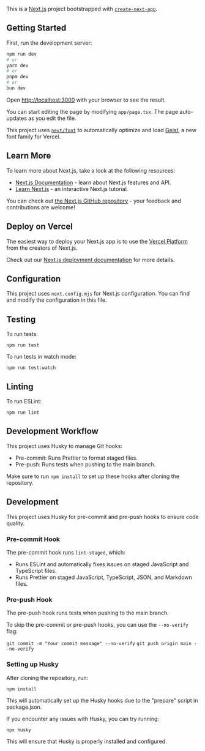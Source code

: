 This is a [Next.js](https://nextjs.org) project bootstrapped with [`create-next-app`](https://nextjs.org/docs/app/api-reference/cli/create-next-app).

## Getting Started

First, run the development server:

```bash
npm run dev
# or
yarn dev
# or
pnpm dev
# or
bun dev
```

Open [http://localhost:3000](http://localhost:3000) with your browser to see the result.

You can start editing the page by modifying `app/page.tsx`. The page auto-updates as you edit the file.

This project uses [`next/font`](https://nextjs.org/docs/app/building-your-application/optimizing/fonts) to automatically optimize and load [Geist](https://vercel.com/font), a new font family for Vercel.

## Learn More

To learn more about Next.js, take a look at the following resources:

- [Next.js Documentation](https://nextjs.org/docs) - learn about Next.js features and API.
- [Learn Next.js](https://nextjs.org/learn) - an interactive Next.js tutorial.

You can check out [the Next.js GitHub repository](https://github.com/vercel/next.js) - your feedback and contributions are welcome!

## Deploy on Vercel

The easiest way to deploy your Next.js app is to use the [Vercel Platform](https://vercel.com/new?utm_medium=default-template&filter=next.js&utm_source=create-next-app&utm_campaign=create-next-app-readme) from the creators of Next.js.

Check out our [Next.js deployment documentation](https://nextjs.org/docs/app/building-your-application/deploying) for more details.

## Configuration

This project uses `next.config.mjs` for Next.js configuration. You can find and modify the configuration in this file.

## Testing

To run tests:

`npm run test`

To run tests in watch mode:

`npm run test:watch`

## Linting

To run ESLint:

`npm run lint`

## Development Workflow

This project uses Husky to manage Git hooks:

- Pre-commit: Runs Prettier to format staged files.
- Pre-push: Runs tests when pushing to the main branch.

Make sure to run `npm install` to set up these hooks after cloning the repository.

## Development

This project uses Husky for pre-commit and pre-push hooks to ensure code quality.

### Pre-commit Hook

The pre-commit hook runs `lint-staged`, which:

- Runs ESLint and automatically fixes issues on staged JavaScript and TypeScript files.
- Runs Prettier on staged JavaScript, TypeScript, JSON, and Markdown files.

### Pre-push Hook

The pre-push hook runs tests when pushing to the main branch.

To skip the pre-commit or pre-push hooks, you can use the `--no-verify` flag:

`git commit -m "Your commit message" --no-verify`
`git push origin main --no-verify`

### Setting up Husky

After cloning the repository, run:

`npm install`

This will automatically set up the Husky hooks due to the "prepare" script in package.json.

If you encounter any issues with Husky, you can try running:

`npx husky`

This will ensure that Husky is properly installed and configured.
